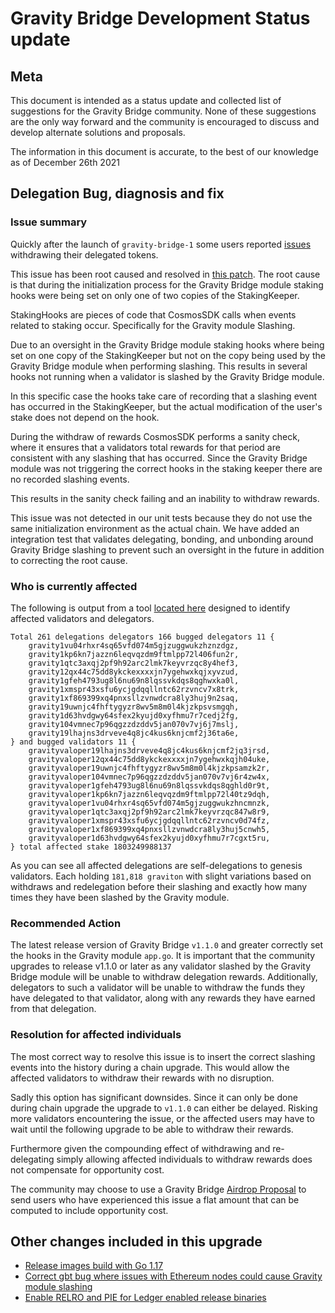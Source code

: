 # Gravity Bridge Development Status update

## Meta

This document is intended as a status update and collected list of suggestions for the Gravity Bridge community. None of these suggestions are the only way forward and the community is encouraged to discuss and develop alternate solutions and proposals.

The information in this document is accurate, to the best of our knowledge as of December 26th 2021

## Delegation Bug, diagnosis and fix

### Issue summary

Quickly after the launch of `gravity-bridge-1` some users reported [issues](https://github.com/Gravity-Bridge/Gravity-Bridge/issues/2) withdrawing their delegated tokens.

This issue has been root caused and resolved in [this patch](https://github.com/Gravity-Bridge/Gravity-Bridge/commit/146b11fcfd8d6c4dcb541507d634839f37e0cce8). The root cause is that during the initialization process for the Gravity Bridge module staking hooks were being set on only one of two copies of the StakingKeeper.

StakingHooks are pieces of code that CosmosSDK calls when events related to staking occur. Specifically for the Gravity module Slashing.

Due to an oversight in the Gravity Bridge module staking hooks where being set on one copy of the StakingKeeper but not on the copy being used by the Gravity Bridge module when performing slashing. This results in several hooks not running when a validator is slashed by the Gravity Bridge module.

In this specific case the hooks take care of recording that a slashing event has occurred in the StakingKeeper, but the actual modification of the user's stake does not depend on the hook.

During the withdraw of rewards CosmosSDK performs a sanity check, where it ensures that a validators total rewards for that period are consistent with any slashing that has occurred. Since the Gravity Bridge module was not triggering the correct hooks in the staking keeper there are no recorded slashing events.

This results in the sanity check failing and an inability to withdraw rewards.

This issue was not detected in our unit tests because they do not use the same initialization environment as the actual chain. We have added an integration test that validates delegating, bonding, and unbonding around Gravity Bridge slashing to prevent such an oversight in the future in addition to correcting the root cause.

### Who is currently affected

The following is output from a tool [located here](https://github.com/jkilpatr/inspect-delegators) designed to identify affected validators and delegators.

```text
Total 261 delegations delegators 166 bugged delegators 11 {
    gravity1vu04rhxr4sq65vfd074m5gjzuggwukzhznzdgz,
    gravity1kp6kn7jazzn6leqvqzdm9ftmlpp72l406fun2r,
    gravity1qtc3axqj2pf9h92arc2lmk7keyvrzqc8y4hef3,
    gravity12qx44c75dd8ykckexxxxjn7ygehwxkqjxyvzud,
    gravity1gfeh4793ug8l6nu69n8lqssvkdqs8qghwxka0l,
    gravity1xmspr43xsfu6ycjgdqqllntc62rzvncv7x8trk,
    gravity1xf869399xq4pnxsllzvnwdcra8ly3huj9n2saq,
    gravity19uwnjc4fhftygyzr8wv5m8m0l4kjzkpsvsmgqh,
    gravity1d63hvdgwy64sfex2kyujd0xyfhmu7r7cedj2fg,
    gravity104vmnec7p96qgzzdzddv5jan070v7vj6j7mslj,
    gravity19lhajns3drveve4q8jc4kus6knjcmf2j36ta6e,
} and bugged validators 11 {
    gravityvaloper19lhajns3drveve4q8jc4kus6knjcmf2jq3jrsd,
    gravityvaloper12qx44c75dd8ykckexxxxjn7ygehwxkqjh04uke,
    gravityvaloper19uwnjc4fhftygyzr8wv5m8m0l4kjzkpsamzk2r,
    gravityvaloper104vmnec7p96qgzzdzddv5jan070v7vj6r4zw4x,
    gravityvaloper1gfeh4793ug8l6nu69n8lqssvkdqs8qghld0r9t,
    gravityvaloper1kp6kn7jazzn6leqvqzdm9ftmlpp72l40tz9dqh,
    gravityvaloper1vu04rhxr4sq65vfd074m5gjzuggwukzhncmnzk,
    gravityvaloper1qtc3axqj2pf9h92arc2lmk7keyvrzqc847w8r9,
    gravityvaloper1xmspr43xsfu6ycjgdqqllntc62rzvncv0d74fz,
    gravityvaloper1xf869399xq4pnxsllzvnwdcra8ly3huj5cnwh5,
    gravityvaloper1d63hvdgwy64sfex2kyujd0xyfhmu7r7cgxt5ru,
} total affected stake 1803249988137

```

As you can see all affected delegations are self-delegations to genesis validators. Each holding `181,818 graviton` with slight
variations based on withdraws and redelegation before their slashing and exactly how many times they have been slashed by the Gravity module.

### Recommended Action

The latest release version of Gravity Bridge `v1.1.0` and greater correctly set the hooks in the Gravity module `app.go`. It is important that the community upgrades to release v1.1.0 or later as any validator slashed by the Gravity Bridge module will be unable to withdraw delegation rewards. Additionally, delegators to such a validator will be unable to withdraw the funds they have delegated to that validator, along with any rewards they have earned from that delegation.

### Resolution for affected individuals

The most correct way to resolve this issue is to insert the correct slashing events into the history during a chain upgrade. This would allow the affected validators to withdraw their rewards with no disruption.

Sadly this option has significant downsides. Since it can only be done during chain upgrade the upgrade to `v1.1.0` can either be delayed. Risking more validators encountering the issue, or the affected users may have to wait until the following upgrade to be able to withdraw their rewards.

Furthermore given the compounding effect of withdrawing and re-delegating simply allowing affected individuals to withdraw rewards does not compensate for opportunity cost.

The community may choose to use a Gravity Bridge [Airdrop Proposal](https://github.com/Gravity-Bridge/Gravity-Bridge/blob/main/module/proto/gravity/v1/types.proto#L67) to send users who have experienced this issue a flat amount that can be computed to include opportunity cost.

## Other changes included in this upgrade

- [Release images build with Go 1.17](https://github.com/Gravity-Bridge/Gravity-Bridge/commit/e6f0f9ccea3699742bc775239dd64178ce4236af)
- [Correct gbt bug where issues with Ethereum nodes could cause Gravity module slashing](https://github.com/Gravity-Bridge/Gravity-Bridge/commit/d9e5b5174e535bdc92706ce9db981d10f867e5b6)
- [Enable RELRO and PIE for Ledger enabled release binaries](https://github.com/Gravity-Bridge/Gravity-Bridge/commit/89b323e7782217c2aff7022f340d3b502d261b6d)
